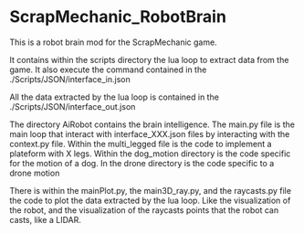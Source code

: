 # ScrapMechanic_RobotBrain
 
This is a robot brain mod for the ScrapMechanic game.

It contains within the scripts directory the lua loop to extract data from the game.
It also execute the command contained in the ./Scripts/JSON/interface_in.json

All the data extracted by the lua loop is contained in the ./Scripts/JSON/interface_out.json

The directory AiRobot contains the brain intelligence.
The main.py file is the main loop that interact with interface_XXX.json files by interacting with the context.py file.
Within the multi_legged file is the code to implement a plateform with X legs.
Within the dog_motion directory is the code specific for the motion of a dog.
In the drone directory is the code specific to a drone motion

There is within the mainPlot.py, the main3D_ray.py, and the raycasts.py file the code to plot the data extracted by the lua loop.
Like the visualization of the robot, and the visualization of the raycasts points that the robot can casts, like a LIDAR.

